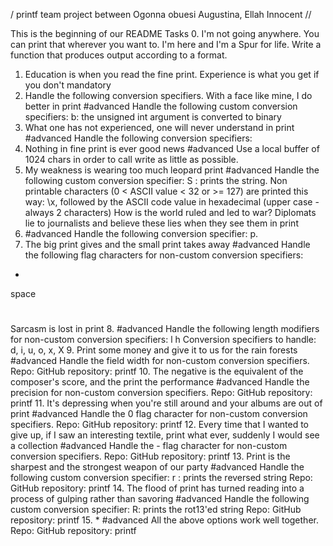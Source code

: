 / printf team project between Ogonna obuesi Augustina, Ellah Innocent //

This is the beginning of our README
Tasks
0. I'm not going anywhere. You can print that wherever you want to. I'm here and I'm a Spur for life.
Write a function that produces output according to a format.
1. Education is when you read the fine print. Experience is what you get if you don't
mandatory
2. Handle the following conversion specifiers.
 With a face like mine, I do better in print
#advanced
Handle the following custom conversion specifiers:
b: the unsigned int argument is converted to binary
3. What one has not experienced, one will never understand in print
#advanced
Handle the following conversion specifiers:
4. Nothing in fine print is ever good news
#advanced
Use a local buffer of 1024 chars in order to call write as little as possible.
5. My weakness is wearing too much leopard print
#advanced
Handle the following custom conversion specifier:
S : prints the string.
Non printable characters (0 < ASCII value < 32 or >= 127) are printed this way: \x, 
followed by the ASCII code value in hexadecimal (upper case - always 2 characters)
How is the world ruled and led to war? Diplomats lie to journalists and believe these lies when they see them in print
6. #advanced
Handle the following conversion specifier: p.
7. The big print gives and the small print takes away
#advanced
Handle the following flag characters for non-custom conversion specifiers:
+
space
#
 Sarcasm is lost in print
8. #advanced
Handle the following length modifiers for non-custom conversion specifiers:
l
h
Conversion specifiers to handle: d, i, u, o, x, X
9. Print some money and give it to us for the rain forests
#advanced
Handle the field width for non-custom conversion specifiers.
Repo:
GitHub repository: printf
10. The negative is the equivalent of the composer's score, and the print the performance
#advanced
Handle the precision for non-custom conversion specifiers.
Repo:
GitHub repository: printf
11. It's depressing when you're still around and your albums are out of print
#advanced
Handle the 0 flag character for non-custom conversion specifiers.
Repo:
GitHub repository: printf
12. Every time that I wanted to give up, if I saw an interesting textile, print what ever, suddenly I would see a collection
#advanced
Handle the - flag character for non-custom conversion specifiers.
Repo:
GitHub repository: printf
13. Print is the sharpest and the strongest weapon of our party
#advanced
Handle the following custom conversion specifier:
r : prints the reversed string
Repo:
GitHub repository: printf
14. The flood of print has turned reading into a process of gulping rather than savoring
#advanced
Handle the following custom conversion specifier:
R: prints the rot13'ed string
Repo:
GitHub repository: printf
15. *
#advanced
All the above options work well together.
Repo:
GitHub repository: printf
